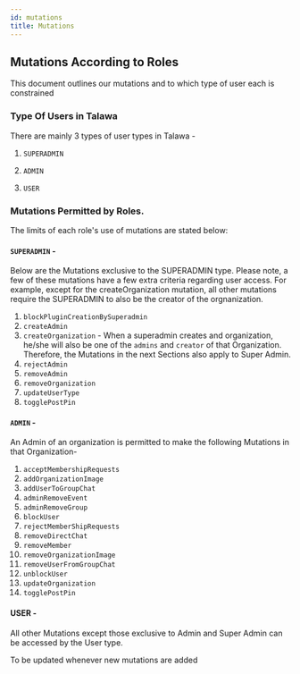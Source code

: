 ```yaml
---
id: mutations
title: Mutations
---
```


## Mutations According to Roles

This document outlines our mutations and to which type of user each is constrained

### Type Of Users in Talawa

There are mainly 3 types of user types in Talawa -

1. `SUPERADMIN`

2. `ADMIN`

3. `USER`

### Mutations Permitted by Roles.

The limits of each role's use of mutations are stated below:

#### `SUPERADMIN` -

Below are the Mutations exclusive to the SUPERADMIN type. Please note, a few of these mutations have a few extra criteria regarding user access. For example, except for the createOrganization mutation, all other mutations require the SUPERADMIN to also be the creator of the orgnanization.

1. `blockPluginCreationBySuperadmin`
2. `createAdmin`
3. `createOrganization` - When a superadmin creates and organization, he/she will also be one of the `admins` and `creator` of that Organization. Therefore, the Mutations in the next Sections also apply to Super Admin.
4. `rejectAdmin`
5. `removeAdmin`
6. `removeOrganization`
7. `updateUserType`
8. `togglePostPin`

#### `ADMIN` -

An Admin of an organization is permitted to make the following Mutations in that Organization-

1. `acceptMembershipRequests`
2. `addOrganizationImage`
3. `addUserToGroupChat`
4. `adminRemoveEvent`
5. `adminRemoveGroup`
6. `blockUser`
7. `rejectMemberShipRequests`
8. `removeDirectChat`
9. `removeMember`
10. `removeOrganizationImage`
11. `removeUserFromGroupChat`
12. `unblockUser`
13. `updateOrganization`
14. `togglePostPin`

#### USER -

All other Mutations except those exclusive to Admin and Super Admin can be accessed by the User type.

To be updated whenever new mutations are added
